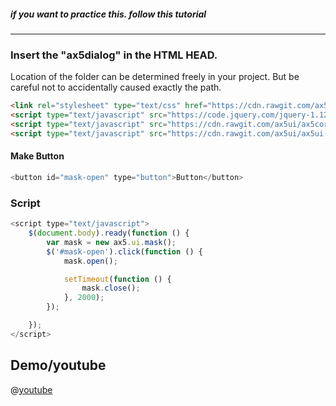 ##### if you want to practice this. follow this tutorial
<hr/>

### Insert the "ax5dialog" in the HTML HEAD.

Location of the folder can be determined freely in your project. But be careful not to accidentally caused exactly the path.
```html
<link rel="stylesheet" type="text/css" href="https://cdn.rawgit.com/ax5ui/ax5ui-dialog/master/dist/ax5dialog.css" />
<script type="text/javascript" src="https://code.jquery.com/jquery-1.12.3.min.js"></script>
<script type="text/javascript" src="https://cdn.rawgit.com/ax5ui/ax5core/master/dist/ax5core.min.js"></script>
<script type="text/javascript" src="https://cdn.rawgit.com/ax5ui/ax5ui-dialog/master/dist/ax5dialog.min.js"></script>
```

#### Make Button

```js
<button id="mask-open" type="button">Button</button>
```

### Script

```js
<script type="text/javascript">
    $(document.body).ready(function () {
        var mask = new ax5.ui.mask();
        $('#mask-open').click(function () {
            mask.open();

            setTimeout(function () {
                mask.close();
            }, 2000);
        });

    });
</script>
```
## Demo/youtube

@[youtube](https://www.youtube.com/watch?v=NnphatPoVUI)
